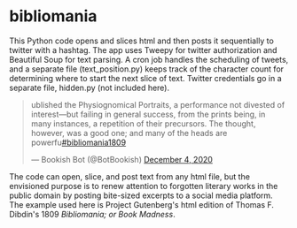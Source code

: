 # bibliomania

This Python code opens and slices html and then posts it sequentially to twitter with a hashtag. The app uses Tweepy for twitter authorization and Beautiful Soup for text parsing. A cron job handles the scheduling of tweets, and a separate file (text_position.py) keeps track of the character count for determining where to start the next slice of text. Twitter credentials go in a separate file, hidden.py (not included here).

<blockquote class="twitter-tweet"><p lang="en" dir="ltr">ublished the Physiognomical Portraits, a performance not divested of<br>interest—but failing in general success, from the prints being, in<br>many instances, a repetition of their precursors. The thought,<br>however, was a good one; and many of the heads are powerfu<a href="https://twitter.com/hashtag/bibliomania1809?src=hash&amp;ref_src=twsrc%5Etfw">#bibliomania1809</a></p>&mdash; Bookish Bot (@BotBookish) <a href="https://twitter.com/BotBookish/status/1334941991549984770?ref_src=twsrc%5Etfw">December 4, 2020</a></blockquote> 

The code can open, slice, and post text from any html file, but the envisioned purpose is to renew attention to forgotten literary works in the public domain by posting bite-sized excerpts to a social media platform. The example used here is Project Gutenberg's html edition of Thomas F. Dibdin's 1809 *Bibliomania; or Book Madness*.

